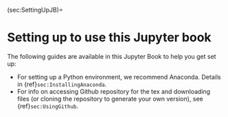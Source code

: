 (sec:SettingUpJB)=
# Setting up to use this Jupyter book

The following guides are available in this Jupyter Book to help you get set up:
* For setting up a Python environment, we recommend Anaconda. Details in {ref}`sec:InstallingAnaconda`.
* For info on accessing Github repository for the tex and downloading files (or cloning the repository to generate your own version), see {ref}`sec:UsingGithub`.
